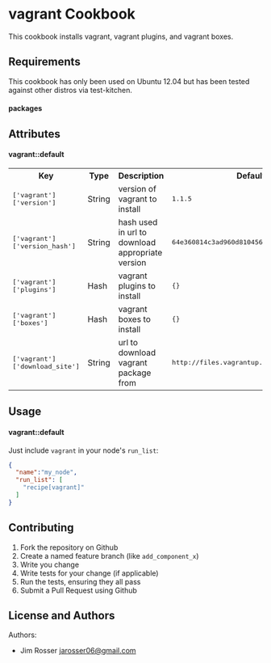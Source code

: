 vagrant Cookbook
================
This cookbook installs vagrant, vagrant plugins, and vagrant boxes.

Requirements
------------
This cookbook has only been used on Ubuntu 12.04 but has been tested
against other distros via test-kitchen.

#### packages
Attributes
----------
#### vagrant::default
<table>
  <tr>
    <th>Key</th>
    <th>Type</th>
    <th>Description</th>
    <th>Default</th>
  </tr>
  <tr>
    <td><tt>['vagrant']['version']</tt></td>
    <td>String</td>
    <td>version of vagrant to install</td>
    <td><tt>1.1.5</tt></td>
  </tr>
  <tr>
    <td><tt>['vagrant']['version_hash']</tt></td>
    <td>String</td>
    <td>hash used in url to download appropriate version</td>
    <td><tt>64e360814c3ad960d810456add977fd4c7d47ce6</tt></td>
  </tr>
  <tr>
    <td><tt>['vagrant']['plugins']</tt></td>
    <td>Hash</td>
    <td>vagrant plugins to install</td>
    <td><tt>{}</tt></td>
  </tr>
  <tr>
    <td><tt>['vagrant']['boxes']</tt></td>
    <td>Hash</td>
    <td>vagrant boxes to install</td>
    <td><tt>{}</tt></td>
  <tr>
    <td><tt>['vagrant']['download_site']</tt></td>
    <td>String</td>
    <td>url to download vagrant package from</td>
    <td><tt>http://files.vagrantup.com/packages</tt></td>
  </tr>
</table>

Usage
-----
#### vagrant::default

Just include `vagrant` in your node's `run_list`:

```json
{
  "name":"my_node",
  "run_list": [
    "recipe[vagrant]"
  ]
}
```

Contributing
------------
1. Fork the repository on Github
2. Create a named feature branch (like `add_component_x`)
3. Write you change
4. Write tests for your change (if applicable)
5. Run the tests, ensuring they all pass
6. Submit a Pull Request using Github

License and Authors
-------------------
Authors: 

* Jim Rosser jarosser06@gmail.com
